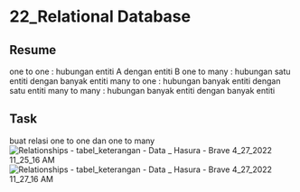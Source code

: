 # 22_Relational Database
## Resume
one to one : hubungan entiti A dengan entiti B
one to many : hubungan satu entiti dengan banyak entiti
many to one : hubungan banyak entiti dengan satu entiti
many to many : hubungan banyak entiti dengan banyak entiti

## Task
buat relasi one to one dan one to many
![Relationships - tabel_keterangan - Data _ Hasura - Brave 4_27_2022 11_25_16 AM](https://user-images.githubusercontent.com/72496912/165434509-63b64d8d-7efa-4040-bde8-60308e28c39a.png)
![Relationships - tabel_keterangan - Data _ Hasura - Brave 4_27_2022 11_27_16 AM](https://user-images.githubusercontent.com/72496912/165434515-e519ae12-3e69-4c31-96e3-f31cdc5d1220.png)
